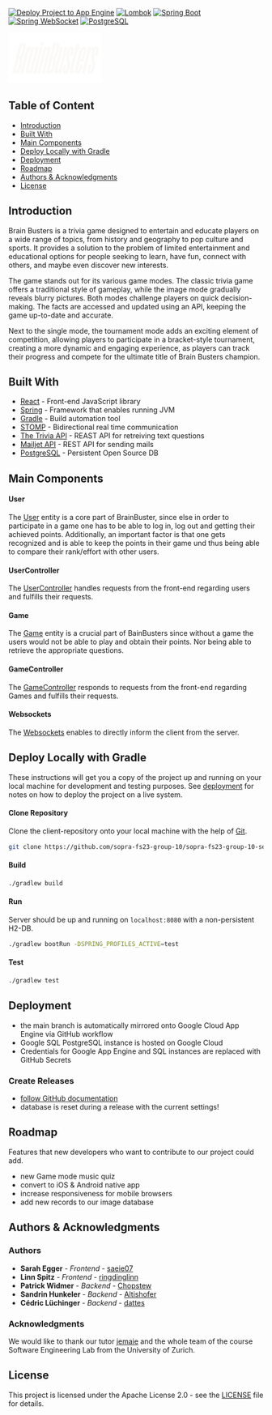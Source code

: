 [![Deploy Project to App Engine](https://github.com/sopra-fs23-group-10/sopra-fs23-group-10-server/actions/workflows/main.yml/badge.svg)](https://github.com/sopra-fs23-group-10/sopra-fs23-group-10-server/actions/workflows/main.yml)
[![Lombok](https://img.shields.io/badge/Lombok-6.5.0--rc1-green.svg)](https://projectlombok.org/)
[![Spring Boot](https://img.shields.io/badge/Spring%20Boot-2.4.13-brightgreen.svg)](https://spring.io/projects/spring-boot)
[![Spring WebSocket](https://img.shields.io/badge/Spring%20WebSocket-latest-blue.svg)](https://spring.io/projects/spring-websocket)
[![PostgreSQL](https://img.shields.io/badge/PostgreSQL-42.3.1-blue.svg)](https://www.postgresql.org/)

<img src="readme_images/BrainBusters.png" height="100"/>

## Table of Content

- [Introduction](#introduction)
- [Built With](#built-with)
- [Main Components](#main-components)
- [Deploy Locally with Gradle](#deploy-locally-with-gradle)
- [Deployment](#deployment)
- [Roadmap](#roadmap)
- [Authors & Acknowledgments](#authors--acknowledgments)
- [License](#license)

## Introduction

Brain Busters is a trivia game designed to entertain and educate players on a wide range of topics, from history and geography to pop culture and sports. It provides a solution to the problem of limited entertainment and educational options for people seeking to learn, have fun, connect with others, and maybe even discover new interests.  

The game stands out for its various game modes. The classic trivia game offers a traditional style of gameplay, while the image mode gradually reveals blurry pictures. Both modes challenge players on quick decision-making. The facts are accessed and updated using an API, keeping the game up-to-date and accurate.  

Next to the single mode, the tournament mode adds an exciting element of competition, allowing players to participate in a bracket-style tournament, creating a more dynamic and engaging experience, as players can track their progress and compete for the ultimate title of Brain Busters champion.

## Built With

* [React](https://react.dev/) - Front-end JavaScript library
* [Spring](https://spring.io/projects/spring-framework) - Framework that enables running JVM
* [Gradle](https://gradle.org/) - Build automation tool
* [STOMP](https://stomp-js.github.io/stomp-websocket/) - Bidirectional real time communication
* [The Trivia API](https://the-trivia-api.com/) - REAST API for retreiving text questions
* [Mailjet API](https://www.mailjet.com/) - REST API for sending mails
* [PostgreSQL](https://www.postgresql.org/) - Persistent Open Source DB

## Main Components

#### User
The [User](https://github.com/sopra-fs23-group-10/sopra-fs23-group-10-server/blob/main/src/main/java/ch/uzh/ifi/hase/soprafs23/entity/User.java)
entity is a core part of BrainBuster, since else in order to participate in a game one has to be able to log in, log out and getting their achieved points.
Additionally, an important factor is that one gets recognized and is able to keep the points in their game und thus being able to compare their rank/effort with other users.

#### UserController
The [UserController](https://github.com/sopra-fs23-group-10/sopra-fs23-group-10-server/blob/main/src/main/java/ch/uzh/ifi/hase/soprafs23/controller/UserController.java)
handles requests from the front-end regarding users and fulfills their requests.

#### Game
The [Game](https://github.com/sopra-fs23-group-10/sopra-fs23-group-10-server/blob/main/src/main/java/ch/uzh/ifi/hase/soprafs23/entity/Game.java)
entity is a crucial part of BainBusters since without a game the users would not be able to play and obtain their points.
Nor being able to retrieve the appropriate questions.

#### GameController
The [GameController](https://github.com/sopra-fs23-group-10/sopra-fs23-group-10-server/blob/main/src/main/java/ch/uzh/ifi/hase/soprafs23/controller/GameController.java)
responds to requests from the front-end regarding Games and fulfills their requests.

#### Websockets
The [Websockets](https://github.com/sopra-fs23-group-10/sopra-fs23-group-10-server/tree/main/src/main/java/ch/uzh/ifi/hase/soprafs23/websockets)
enables to directly inform the client from the server.

## Deploy Locally with Gradle
These instructions will get you a copy of the project up and running on your local machine for development and testing purposes. See [deployment](#deployment) for notes on how to deploy the project on a live system.

#### Clone Repository
Clone the client-repository onto your local machine with the help of [Git](https://git-scm.com/downloads).
```bash 
git clone https://github.com/sopra-fs23-group-10/sopra-fs23-group-10-server.git
```
#### Build
```bash 
./gradlew build
```

#### Run
Server should be up and running on `localhost:8080` with a non-persistent H2-DB.
```bash 
./gradlew bootRun -DSPRING_PROFILES_ACTIVE=test
```

#### Test
```bash 
./gradlew test
```

## Deployment
- the main branch is automatically mirrored onto Google Cloud App Engine via GitHub workflow
- Google SQL PostgreSQL instance is hosted on Google Cloud
- Credentials for Google App Engine and SQL instances are replaced with GitHub Secrets

### Create Releases
- [follow GitHub documentation](https://docs.github.com/en/repositories/releasing-projects-on-github/managing-releases-in-a-repository)
- database is reset during a release with the current settings!

## Roadmap
Features that new developers who want to contribute to our project could add.
- new Game mode music quiz<br>
- convert to iOS & Android native app
- increase responsiveness for mobile browsers
- add new records to our image database

## Authors & Acknowledgments

### Authors
* **Sarah Egger** - *Frontend* - [saeie07](https://github.com/saeie07)
* **Linn Spitz** - *Frontend* - [ringdinglinn](https://github.com/ringdinglinn)
* **Patrick Widmer** - *Backend* - [Chopstew](https://github.com/Chopstew)
* **Sandrin Hunkeler** - *Backend* - [Altishofer](https://github.com/Altishofer)
* **Cédric Lüchinger** - *Backend* - [dattes](https://github.com/dattes)

### Acknowledgments
We would like to thank our tutor [jemaie](https://github.com/jemaie) and the whole team of the course Software Engineering Lab from the University of Zurich.

## License
This project is licensed under the Apache License 2.0 - see the [LICENSE](https://github.com/sopra-fs23-group-10/sopra-fs23-group-10-server/blob/main/LICENSE) file for details.
